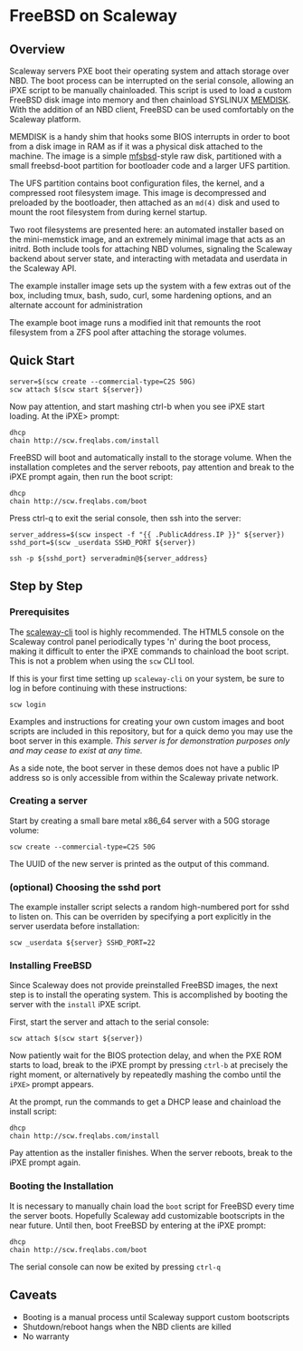 # FreeBSD on Scaleway

## Overview

Scaleway servers PXE boot their operating system and attach storage over NBD.
The boot process can be interrupted on the serial console, allowing an iPXE
script to be manually chainloaded.  This script is used to load a custom
FreeBSD disk image into memory and then chainload SYSLINUX [MEMDISK][memdisk].
With the addition of an NBD client, FreeBSD can be used comfortably on the
Scaleway platform.

MEMDISK is a handy shim that hooks some BIOS interrupts in order to boot from a
disk image in RAM as if it was a physical disk attached to the machine.  The
image is a simple [mfsbsd][mfsbsd]-style raw disk, partitioned with a small
freebsd-boot partition for bootloader code and a larger UFS partition.

The UFS partition contains boot configuration files, the kernel, and a
compressed root filesystem image.  This image is decompressed and preloaded by
the bootloader, then attached as an `md(4)` disk and used to mount the root
filesystem from during kernel startup.

Two root filesystems are presented here: an automated installer based on the
mini-memstick image, and an extremely minimal image that acts as an initrd.
Both include tools for attaching NBD volumes, signaling the Scaleway backend
about server state, and interacting with metadata and userdata in the Scaleway
API.

The example installer image sets up the system with a few extras out of the
box, including tmux, bash, sudo, curl, some hardening options, and an alternate
account for administration

The example boot image runs a modified init that remounts the root filesystem
from a ZFS pool after attaching the storage volumes.

[memdisk]: http://www.syslinux.org/wiki/index.php?title=MEMDISK
[mfsbsd]: http://mfsbsd.vx.sk/
[rerooting]: https://www.freebsd.org/cgi/man.cgi?query=reboot#end

## Quick Start

```
server=$(scw create --commercial-type=C2S 50G)
scw attach $(scw start ${server})
```

Now pay attention, and start mashing ctrl-b when you see iPXE start loading.
At the iPXE> prompt:

```
dhcp
chain http://scw.freqlabs.com/install
```

FreeBSD will boot and automatically install to the storage volume.  When the
installation completes and the server reboots, pay attention and break to the
iPXE prompt again, then run the boot script:

```
dhcp
chain http://scw.freqlabs.com/boot
```

Press ctrl-q to exit the serial console, then ssh into the server:

```
server_address=$(scw inspect -f "{{ .PublicAddress.IP }}" ${server})
sshd_port=$(scw _userdata SSHD_PORT ${server})

ssh -p ${sshd_port} serveradmin@${server_address}
```

## Step by Step

### Prerequisites

The [scaleway-cli][scaleway-cli] tool is highly recommended.  The HTML5 console
on the Scaleway control panel periodically types 'n' during the boot process,
making it difficult to enter the iPXE commands to chainload the boot script.
This is not a problem when using the `scw` CLI tool.

If this is your first time setting up `scaleway-cli` on your system, be sure to
log in before continuing with these instructions:

```
scw login
```

Examples and instructions for creating your own custom images and boot scripts
are included in this repository, but for a quick demo you may use the boot
server in this example.  _This server is for demonstration purposes only and
may cease to exist at any time._

As a side note, the boot server in these demos does not have a public IP
address so is only accessible from within the Scaleway private network.

[scaleway-cli]: https://github.com/scaleway/scaleway-cli

### Creating a server

Start by creating a small bare metal x86\_64 server with a 50G storage volume:

```
scw create --commercial-type=C2S 50G
```

The UUID of the new server is printed as the output of this command.

### (optional) Choosing the sshd port

The example installer script selects a random high-numbered port for sshd to
listen on.  This can be overriden by specifying a port explicitly in the server
userdata before installation:

```
scw _userdata ${server} SSHD_PORT=22
```

### Installing FreeBSD

Since Scaleway does not provide preinstalled FreeBSD images, the next step is
to install the operating system.  This is accomplished by booting the server
with the `install` iPXE script.

First, start the server and attach to the serial console:

```
scw attach $(scw start ${server})
```

Now patiently wait for the BIOS protection delay, and when the PXE ROM starts
to load, break to the iPXE prompt by pressing `ctrl-b` at precisely the right
moment, or alternatively by repeatedly mashing the combo until the `iPXE>`
prompt appears.

At the prompt, run the commands to get a DHCP lease and chainload the install
script:

```
dhcp
chain http://scw.freqlabs.com/install
```

Pay attention as the installer finishes.  When the server reboots, break to the
iPXE prompt again.

### Booting the Installation

It is necessary to manually chain load the `boot` script for FreeBSD every time
the server boots.  Hopefully Scaleway add customizable bootscripts in the near
future.  Until then, boot FreeBSD by entering at the iPXE prompt:

```
dhcp
chain http://scw.freqlabs.com/boot
```

The serial console can now be exited by pressing `ctrl-q`

## Caveats

- Booting is a manual process until Scaleway support custom bootscripts
- Shutdown/reboot hangs when the NBD clients are killed
- No warranty
